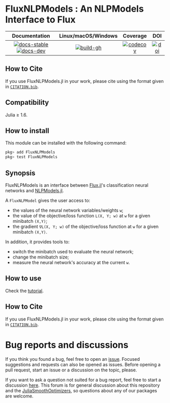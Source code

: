 # FluxNLPModels : An NLPModels Interface to Flux

| **Documentation** | **Linux/macOS/Windows** | **Coverage** | **DOI** |
|:-----------------:|:-------------------------------:|:------------:|:-------:|
| [![docs-stable][docs-stable-img]][docs-stable-url] [![docs-dev][docs-dev-img]][docs-dev-url] | [![build-gh][build-gh-img]][build-gh-url] | [![codecov][codecov-img]][codecov-url] | [![doi][doi-img]][doi-url] |

[docs-stable-img]: https://img.shields.io/badge/docs-stable-blue.svg
[docs-stable-url]: https://JuliaSmoothOptimizers.github.io/FluxNLPModels.jl/stable
[docs-dev-img]: https://img.shields.io/badge/docs-dev-purple.svg
[docs-dev-url]: https://JuliaSmoothOptimizers.github.io/FluxNLPModels.jl/dev
[build-gh-img]: https://github.com/JuliaSmoothOptimizers/FluxNLPModels.jl/workflows/CI/badge.svg?branch=main
[build-gh-url]: https://github.com/JuliaSmoothOptimizers/FluxNLPModels.jl/actions
[codecov-img]: https://codecov.io/gh/JuliaSmoothOptimizers/FluxNLPModels.jl/branch/main/graph/badge.svg
[codecov-url]: https://app.codecov.io/gh/JuliaSmoothOptimizers/FluxNLPModels.jl
[doi-img]: https://zenodo.org/badge/447176402.svg
[doi-url]: https://zenodo.org/badge/latestdoi/447176402

## How to Cite

If you use FluxNLPModels.jl in your work, please cite using the format given in [`CITATION.bib`](CITATION.bib).

## Compatibility
Julia ≥ 1.6.

## How to install
This module can be installed with the following command:
```julia
pkg> add FluxNLPModels
pkg> test FluxNLPModels
```

## Synopsis
FluxNLPModels is an interface between [Flux.jl](https://github.com/denizyuret/Flux.jl.git)'s classification neural networks and [NLPModels.jl](https://github.com/JuliaSmoothOptimizers/NLPModels.jl.git).

A `FluxNLPModel` gives the user access to:
- the values of the neural network variables/weights `w`;
- the value of the objective/loss function `L(X, Y; w)` at `w` for a given minibatch `(X,Y)`;
- the gradient `∇L(X, Y; w)` of the objective/loss function at `w` for a given minibatch `(X,Y)`.

In addition, it provides tools to:
- switch the minibatch used to evaluate the neural network;
- change the minibatch size;
- measure the neural network's accuracy at the current `w`.

## How to use
Check the [tutorial](https://juliasmoothoptimizers.github.io/FluxNLPModels.jl/stable/).

## How to Cite

If you use FluxNLPModels.jl in your work, please cite using the format given in [`CITATION.bib`](https://github.com/JuliaSmoothOptimizers/FluxNLPModels.jl/blob/main/CITATION.bib).

# Bug reports and discussions

If you think you found a bug, feel free to open an [issue](https://github.com/JuliaSmoothOptimizers/FluxNLPModels.jl/issues).
Focused suggestions and requests can also be opened as issues. Before opening a pull request, start an issue or a discussion on the topic, please.

If you want to ask a question not suited for a bug report, feel free to start a discussion [here](https://github.com/JuliaSmoothOptimizers/Organization/discussions). This forum is for general discussion about this repository and the [JuliaSmoothOptimizers](https://github.com/JuliaSmoothOptimizers), so questions about any of our packages are welcome.
